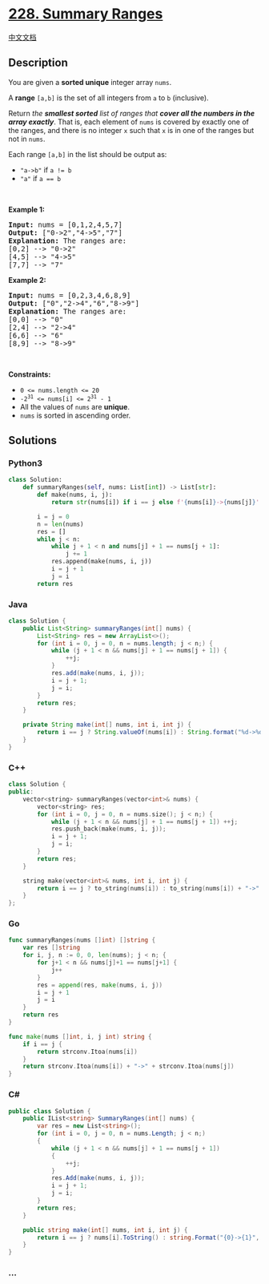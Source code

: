 # [228. Summary Ranges](https://leetcode.com/problems/summary-ranges)

[中文文档](/solution/0200-0299/0228.Summary%20Ranges/README.md)

## Description

<p>You are given a <strong>sorted unique</strong> integer array <code>nums</code>.</p>

<p>A <strong>range</strong> <code>[a,b]</code> is the set of all integers from <code>a</code> to <code>b</code> (inclusive).</p>

<p>Return <em>the <strong>smallest sorted</strong> list of ranges that <strong>cover all the numbers in the array exactly</strong></em>. That is, each element of <code>nums</code> is covered by exactly one of the ranges, and there is no integer <code>x</code> such that <code>x</code> is in one of the ranges but not in <code>nums</code>.</p>

<p>Each range <code>[a,b]</code> in the list should be output as:</p>

<ul>
	<li><code>&quot;a-&gt;b&quot;</code> if <code>a != b</code></li>
	<li><code>&quot;a&quot;</code> if <code>a == b</code></li>
</ul>

<p>&nbsp;</p>
<p><strong class="example">Example 1:</strong></p>

<pre>
<strong>Input:</strong> nums = [0,1,2,4,5,7]
<strong>Output:</strong> [&quot;0-&gt;2&quot;,&quot;4-&gt;5&quot;,&quot;7&quot;]
<strong>Explanation:</strong> The ranges are:
[0,2] --&gt; &quot;0-&gt;2&quot;
[4,5] --&gt; &quot;4-&gt;5&quot;
[7,7] --&gt; &quot;7&quot;
</pre>

<p><strong class="example">Example 2:</strong></p>

<pre>
<strong>Input:</strong> nums = [0,2,3,4,6,8,9]
<strong>Output:</strong> [&quot;0&quot;,&quot;2-&gt;4&quot;,&quot;6&quot;,&quot;8-&gt;9&quot;]
<strong>Explanation:</strong> The ranges are:
[0,0] --&gt; &quot;0&quot;
[2,4] --&gt; &quot;2-&gt;4&quot;
[6,6] --&gt; &quot;6&quot;
[8,9] --&gt; &quot;8-&gt;9&quot;
</pre>

<p>&nbsp;</p>
<p><strong>Constraints:</strong></p>

<ul>
	<li><code>0 &lt;= nums.length &lt;= 20</code></li>
	<li><code>-2<sup>31</sup> &lt;= nums[i] &lt;= 2<sup>31</sup> - 1</code></li>
	<li>All the values of <code>nums</code> are <strong>unique</strong>.</li>
	<li><code>nums</code> is sorted in ascending order.</li>
</ul>

## Solutions

<!-- tabs:start -->

### **Python3**

```python
class Solution:
    def summaryRanges(self, nums: List[int]) -> List[str]:
        def make(nums, i, j):
            return str(nums[i]) if i == j else f'{nums[i]}->{nums[j]}'

        i = j = 0
        n = len(nums)
        res = []
        while j < n:
            while j + 1 < n and nums[j] + 1 == nums[j + 1]:
                j += 1
            res.append(make(nums, i, j))
            i = j + 1
            j = i
        return res
```

### **Java**

```java
class Solution {
    public List<String> summaryRanges(int[] nums) {
        List<String> res = new ArrayList<>();
        for (int i = 0, j = 0, n = nums.length; j < n;) {
            while (j + 1 < n && nums[j] + 1 == nums[j + 1]) {
                ++j;
            }
            res.add(make(nums, i, j));
            i = j + 1;
            j = i;
        }
        return res;
    }

    private String make(int[] nums, int i, int j) {
        return i == j ? String.valueOf(nums[i]) : String.format("%d->%d", nums[i], nums[j]);
    }
}
```

### **C++**

```cpp
class Solution {
public:
    vector<string> summaryRanges(vector<int>& nums) {
        vector<string> res;
        for (int i = 0, j = 0, n = nums.size(); j < n;) {
            while (j + 1 < n && nums[j] + 1 == nums[j + 1]) ++j;
            res.push_back(make(nums, i, j));
            i = j + 1;
            j = i;
        }
        return res;
    }

    string make(vector<int>& nums, int i, int j) {
        return i == j ? to_string(nums[i]) : to_string(nums[i]) + "->" + to_string(nums[j]);
    }
};
```

### **Go**

```go
func summaryRanges(nums []int) []string {
	var res []string
	for i, j, n := 0, 0, len(nums); j < n; {
		for j+1 < n && nums[j]+1 == nums[j+1] {
			j++
		}
		res = append(res, make(nums, i, j))
		i = j + 1
		j = i
	}
	return res
}

func make(nums []int, i, j int) string {
	if i == j {
		return strconv.Itoa(nums[i])
	}
	return strconv.Itoa(nums[i]) + "->" + strconv.Itoa(nums[j])
}
```

### **C#**

```cs
public class Solution {
    public IList<string> SummaryRanges(int[] nums) {
        var res = new List<string>();
        for (int i = 0, j = 0, n = nums.Length; j < n;)
        {
            while (j + 1 < n && nums[j] + 1 == nums[j + 1])
            {
                ++j;
            }
            res.Add(make(nums, i, j));
            i = j + 1;
            j = i;
        }
        return res;
    }

    public string make(int[] nums, int i, int j) {
        return i == j ? nums[i].ToString() : string.Format("{0}->{1}", nums[i], nums[j]);
    }
}
```

### **...**

```

```

<!-- tabs:end -->
